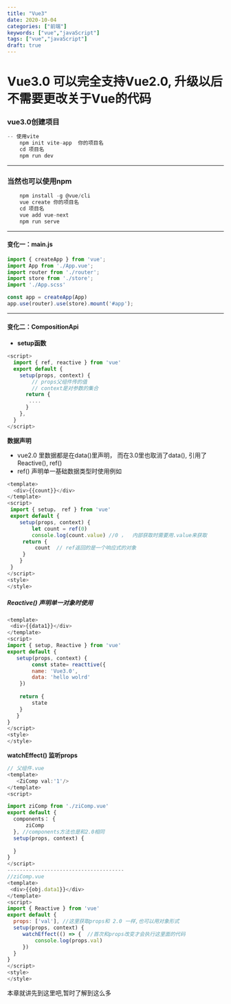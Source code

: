 ```yaml
---
title: "Vue3"
date: 2020-10-04
categories: ["前端"]
keywords: ["vue","javaScript"]
tags: ["vue","javaScript"]
draft: true
---
```


# Vue3.0 可以完全支持Vue2.0, 升级以后不需要更改关于Vue的代码

### vue3.0创建项目

```javascript
-- 使用vite
    npm init vite-app  你的项目名
    cd 项目名
    npm run dev
```

---

### 当然也可以使用npm

```javascript
    npm install -g @vue/cli
    vue create 你的项目名
    cd 项目名
    vue add vue-next 
    npm run serve
```

---

#### **变化一：main.js**

```javascript
import { createApp } from 'vue';
import App from './App.vue';
import router from './router';
import store from './store';
import './App.scss'

const app = createApp(App)
app.use(router).use(store).mount('#app');
```

---

#### 变化二：CompositionApi

- **setup函数**

```javascript
<script>
  import { ref, reactive } from 'vue'
  export default {
    setup(props, context) {
        // props父组件传的值
        // context是对参数的集合
      return {
       ....
      }
    },
  }
</script>
```

**数据声明**

- vue2.0 里数据都是在data()里声明， 而在3.0里也取消了data(), 引用了Reactive(), ref()
- ref() 声明单一基础数据类型时使用例如

```javascript
<template>
  <div>{{count}}</div>
</template>
<script>
 import { setup， ref } from 'vue'
 export default {
    setup(props, context) {
        let count = ref(0)
        console.log(count.value) //0 ，  内部获取时需要用.value来获取
     return {
         count  // ref返回的是一个响应式的对象
     }
    }
 }
</script>
<style>
</style>

```

##### Reactive() 声明单一对象时使用

```javascript
<template>
 <div>{{data1}}</div>
</template>
<script>
import { setup, Reactive } from 'vue'
export default {
   setup(props, context) {
        const state= reacttive({
        name: 'Vue3.0',
        data: 'hello wolrd'
    })
    
    return {
        state
    }
   }
}
</script>
<style>
</style>
```

**watchEffect() 监听props**

```javascript
// 父组件.vue
<template>
   <ZiComp val:'1'/>
</template>
<script>

import ziComp from './ziComp.vue'
export default {
  components： {
      ziComp
  }, //components方法也是和2.0相同
  setup(props, context) {
      
  }
}
</script>
-------------------------------------- 
//ziComp.vue
<template>
 <div>{{obj.data1}}</div>
</template>
<script>
import { Reactive } from 'vue'
export default {
  props: ['val'], //这里获取props和 2.0 一样,也可以用对象形式
  setup(props, context) {
     watchEffect(() => {  //首次和props改变才会执行这里面的代码
         console.log(props.val)
     })
  }
}
</script>
<style>
</style>

```

本章就讲先到这里吧,暂时了解到这么多

